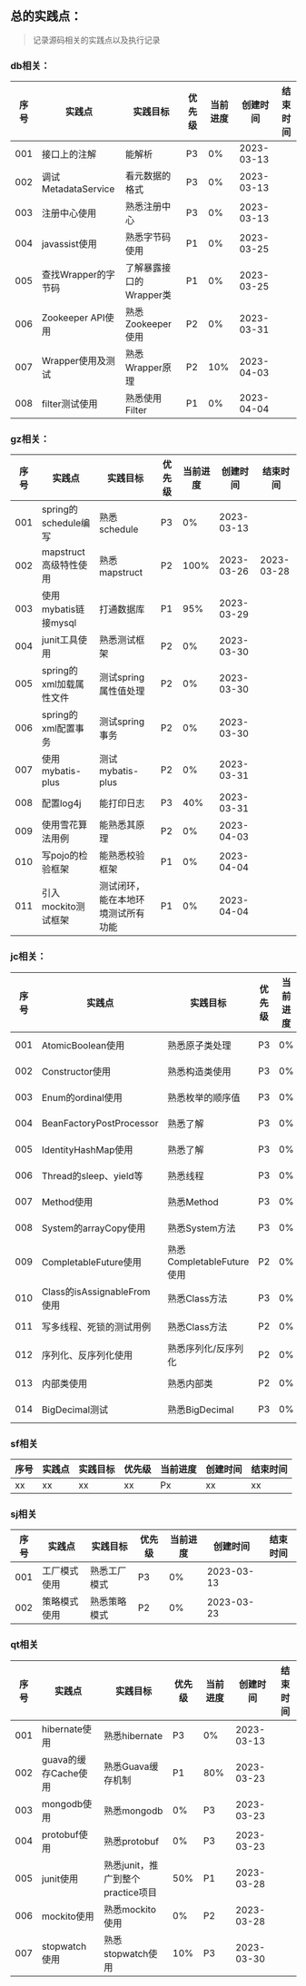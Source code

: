 ## 总的实践点：
> 记录源码相关的实践点以及执行记录

### db相关：
| 序号  | 实践点               | 实践目标            | 优先级 | 当前进度 | 创建时间       | 结束时间 |
|-----|-------------------|-----------------|-----|------|------------|------|
| 001 | 接口上的注解            | 能解析             | P3  | 0%   | 2023-03-13 |      |
| 002 | 调试MetadataService | 看元数据的格式         | P3  | 0%   | 2023-03-13 |      |
| 003 | 注册中心使用            | 熟悉注册中心          | P3  | 0%   | 2023-03-13 |      |
| 004 | javassist使用       | 熟悉字节码使用         | P1  | 0%   | 2023-03-25 |      |
| 005 | 查找Wrapper的字节码     | 了解暴露接口的Wrapper类 | P1  | 0%   | 2023-03-25 |      |
| 006 | Zookeeper API使用   | 熟悉Zookeeper使用   | P2  | 0%   | 2023-03-31 |      |
| 007 | Wrapper使用及测试      | 熟悉Wrapper原理     | P2  | 10%  | 2023-04-03 |      |
| 008 | filter测试使用        | 熟悉使用Filter      | P1  | 0%   | 2023-04-04 |      |

### gz相关：
| 序号  | 实践点               | 实践目标              | 优先级 | 当前进度 | 创建时间       | 结束时间       |
|-----|-------------------|-------------------|-----|------|------------|------------|
| 001 | spring的schedule编写 | 熟悉schedule        | P3  | 0%   | 2023-03-13 |            |
| 002 | mapstruct高级特性使用   | 熟悉mapstruct       | P2  | 100% | 2023-03-26 | 2023-03-28 |
| 003 | 使用mybatis链接mysql  | 打通数据库             | P1  | 95%  | 2023-03-29 |            |
| 004 | junit工具使用         | 熟悉测试框架            | P2  | 0%   | 2023-03-30 |            |
| 005 | spring的xml加载属性文件  | 测试spring属性值处理     | P2  | 0%   | 2023-03-30 |            |
| 006 | spring的xml配置事务    | 测试spring事务        | P2  | 0%   | 2023-03-30 |            |
| 007 | 使用mybatis-plus    | 测试mybatis-plus    | P2  | 0%   | 2023-03-31 |            |
| 008 | 配置log4j           | 能打印日志             | P3  | 40%  | 2023-03-31 |            |
| 009 | 使用雪花算法用例          | 能熟悉其原理            | P2  | 0%   | 2023-04-03 |            |
| 010 | 写pojo的检验框架        | 能熟悉校验框架           | P1  | 0%   | 2023-04-04 |            |
| 011 | 引入mockito测试框架     | 测试闭环，能在本地环境测试所有功能 | P1  | 0%   | 2023-04-04 |            |

### jc相关：
| 序号  | 实践点                      | 实践目标                  | 优先级 | 当前进度 | 创建时间       | 结束时间 |
|-----|--------------------------|-----------------------|-----|------|------------|------|
| 001 | AtomicBoolean使用          | 熟悉原子类处理               | P3  | 0%   | 2023-03-13 |      |
| 002 | Constructor使用            | 熟悉构造类使用               | P3  | 0%   | 2023-03-13 |      | 
| 003 | Enum的ordinal使用           | 熟悉枚举的顺序值              | P3  | 0%   | 2023-03-13 |      |
| 004 | BeanFactoryPostProcessor | 熟悉了解                  | P3  | 0%   | 2023-03-13 |      |
| 005 | IdentityHashMap使用        | 熟悉了解                  | P3  | 0%   | 2023-03-13 |      |
| 006 | Thread的sleep、yield等      | 熟悉线程                  | P3  | 0%   | 2023-03-13 |      |    
| 007 | Method使用                 | 熟悉Method              | P3  | 0%   | 2023-03-13 |      | 
| 008 | System的arrayCopy使用       | 熟悉System方法            | P3  | 0%   | 2023-03-13 |      |  
| 009 | CompletableFuture使用      | 熟悉CompletableFuture使用 | P2  | 0%   | 2023-03-23 |      |
| 010 | Class的isAssignableFrom使用 | 熟悉Class方法             | P3  | 0%   | 2023-03-23 |      |
| 011 | 写多线程、死锁的测试用例             | 熟悉Class方法             | P2  | 0%   | 2023-03-28 |      |
| 012 | 序列化、反序列化使用               | 熟悉序列化/反序列化            | P2  | 0%   | 2023-04-04 |      |
| 013 | 内部类使用                    | 熟悉内部类                 | P2  | 0%   | 2023-04-05 |      |
| 014 | BigDecimal测试             | 熟悉BigDecimal          | P3  | 0%   | 2023-04-06 |      |

### sf相关
| 序号  | 实践点 | 实践目标 | 优先级 | 当前进度 | 创建时间 | 结束时间 |
|-----|-----|------|-----|------|------|------|
| xx  | xx  | xx   | xx  | Px   | xx   | xx   |

### sj相关
| 序号  | 实践点    | 实践目标   | 优先级 | 当前进度 | 创建时间       | 结束时间 |
|-----|--------|--------|-----|------|------------|------|
| 001 | 工厂模式使用 | 熟悉工厂模式 | P3  | 0%   | 2023-03-13 |
| 002 | 策略模式使用 | 熟悉策略模式 | P2  | 0%   | 2023-03-23 |

### qt相关
| 序号  | 实践点             | 实践目标                    | 优先级 | 当前进度 | 创建时间       | 结束时间 |
|-----|-----------------|-------------------------|-----|------|------------|------|
| 001 | hibernate使用     | 熟悉hibernate             | P3  | 0%   | 2023-03-13 |      |
| 002 | guava的缓存Cache使用 | 熟悉Guava缓存机制             | P1  | 80%  | 2023-03-23 |      |  
| 003 | mongodb使用       | 熟悉mongodb               | 0%  | P3   | 2023-03-23 |      |
| 004 | protobuf使用      | 熟悉protobuf              | 0%  | P3   | 2023-03-23 |      |
| 005 | junit使用         | 熟悉junit，推广到整个practice项目 | 50% | P1   | 2023-03-28 |      |
| 006 | mockito使用       | 熟悉mockito使用             | 0%  | P2   | 2023-03-28 |      |
| 007 | stopwatch使用     | 熟悉stopwatch使用           | 10% | P3   | 2023-03-30 |      |

